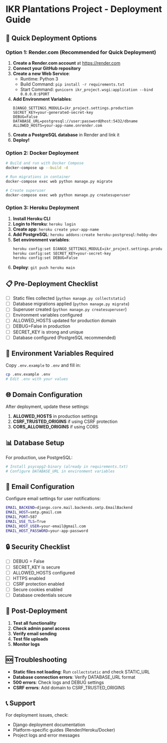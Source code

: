 # IKR Plantations Project - Deployment Guide

## 🚀 Quick Deployment Options

### Option 1: Render.com (Recommended for Quick Deployment)

1. **Create a Render.com account** at https://render.com
2. **Connect your GitHub repository**
3. **Create a new Web Service**:
   - Runtime: Python 3
   - Build Command: `pip install -r requirements.txt`
   - Start Command: `gunicorn ikr_project.wsgi:application --bind 0.0.0.0:$PORT`
4. **Add Environment Variables**:
   ```
   DJANGO_SETTINGS_MODULE=ikr_project.settings.production
   SECRET_KEY=your-generated-secret-key
   DEBUG=False
   DATABASE_URL=postgresql://user:password@host:5432/dbname
   ALLOWED_HOSTS=your-app-name.onrender.com
   ```
5. **Create a PostgreSQL database** in Render and link it
6. **Deploy!**

### Option 2: Docker Deployment

```bash
# Build and run with Docker Compose
docker-compose up --build -d

# Run migrations in container
docker-compose exec web python manage.py migrate

# Create superuser
docker-compose exec web python manage.py createsuperuser
```

### Option 3: Heroku Deployment

1. **Install Heroku CLI**
2. **Login to Heroku**: `heroku login`
3. **Create app**: `heroku create your-app-name`
4. **Add PostgreSQL**: `heroku addons:create heroku-postgresql:hobby-dev`
5. **Set environment variables**:
   ```bash
   heroku config:set DJANGO_SETTINGS_MODULE=ikr_project.settings.production
   heroku config:set SECRET_KEY=your-secret-key
   heroku config:set DEBUG=False
   ```
6. **Deploy**: `git push heroku main`

## 📋 Pre-Deployment Checklist

- [ ] Static files collected (`python manage.py collectstatic`)
- [ ] Database migrations applied (`python manage.py migrate`)
- [ ] Superuser created (`python manage.py createsuperuser`)
- [ ] Environment variables configured
- [ ] ALLOWED_HOSTS updated for production domain
- [ ] DEBUG=False in production
- [ ] SECRET_KEY is strong and unique
- [ ] Database configured (PostgreSQL recommended)

## 🔧 Environment Variables Required

Copy `.env.example` to `.env` and fill in:

```bash
cp .env.example .env
# Edit .env with your values
```

## 🌐 Domain Configuration

After deployment, update these settings:

1. **ALLOWED_HOSTS** in production settings
2. **CSRF_TRUSTED_ORIGINS** if using CSRF protection
3. **CORS_ALLOWED_ORIGINS** if using CORS

## 📊 Database Setup

For production, use PostgreSQL:

```bash
# Install psycopg2-binary (already in requirements.txt)
# Configure DATABASE_URL in environment variables
```

## 📧 Email Configuration

Configure email settings for user notifications:

```bash
EMAIL_BACKEND=django.core.mail.backends.smtp.EmailBackend
EMAIL_HOST=smtp.gmail.com
EMAIL_PORT=587
EMAIL_USE_TLS=True
EMAIL_HOST_USER=your-email@gmail.com
EMAIL_HOST_PASSWORD=your-app-password
```

## 🔒 Security Checklist

- [ ] DEBUG = False
- [ ] SECRET_KEY is secure
- [ ] ALLOWED_HOSTS configured
- [ ] HTTPS enabled
- [ ] CSRF protection enabled
- [ ] Secure cookies enabled
- [ ] Database credentials secure

## 🚀 Post-Deployment

1. **Test all functionality**
2. **Check admin panel access**
3. **Verify email sending**
4. **Test file uploads**
5. **Monitor logs**

## 🆘 Troubleshooting

- **Static files not loading**: Run `collectstatic` and check STATIC_URL
- **Database connection errors**: Verify DATABASE_URL format
- **500 errors**: Check logs and DEBUG settings
- **CSRF errors**: Add domain to CSRF_TRUSTED_ORIGINS

## 📞 Support

For deployment issues, check:
- Django deployment documentation
- Platform-specific guides (Render/Heroku/Docker)
- Project logs and error messages
